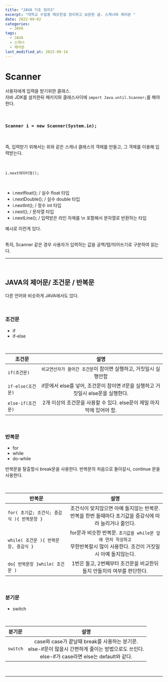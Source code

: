 ```yaml
---
title: "JAVA 기초 정리3"
excerpt: "대학교 수업중 메모한걸 정리하고 보완한 글. 스캐너와 제어문 "
date: 2022-09-02
categories:
  - JAVA
tags:
  - JAVA
  - 스캐너
  - 제어문
last_modified_at: 2022-09-14
---
```


# Scanner

사용자에게 입력을 받기위한 클래스.  
자바 JDK를 설치한뒤 패키지와 클래스사이에 `import Java.until.Scanner;`를 해야한다.

<br>

### `Scanner i = new Scanner(System.in); `

<br>

즉, 입력받기 위해서는 위와 같은 스캐너 클래스의 객체를 만들고, 그 객체를 이용해 입력받는다.

<br>

`i.next데이터형();`

<br>

- i.nextfloat(); / 실수 float 타입
- i.nextDouble(); / 실수 double 타입
- i.nextInt(); / 정수 int 타입
- i.next(); / 문자열 타입
- i.nextLine(); / 입력받은 라인 자체를 \n 포함해서 문자열로 반환하는 타입

예시로 이런게 있다.

<br>
특히, Scanner 같은 경우 사용자가 입력하는 값을 공백/탭/띄어쓰기로 구분하여 읽는다.

<br>

---

<br>

## JAVA의 제어문/ 조건문 / 반복문

다른 언어와 비슷하게 JAVA에서도 있다.

<br>

### 조건문

- if
- if-else

<br>

| 조건문            |                                       설명                                        |
| ----------------- | :-------------------------------------------------------------------------------: |
| `if(조건문)`      |         `비교연산자가 들어간 조건문`이 참이면 실행하고, 거짓일시 실행안함         |
| `if-else(조건문)` | if문에서 else를 넣어, 조건문이 참이면 if문을 실행하고 거짓일시 else문을 실행한다. |
| `else-if(조건문)` |       2개 이상의 조건문을 사용할 수 있다. else문이 제일 마지막에 있어야 함.       |

<br>

### 반복문

- for
- while
- do-while

반복문을 탈출할시 break문을 사용한다.
반복문의 처음으로 돌아갈시, continue 문을 사용한다.

<br>

| 반복문                                      |                                                             설명                                                              |
| ------------------------------------------- | :---------------------------------------------------------------------------------------------------------------------------: |
| `for( 초기값; 조건식; 증감식 ){ 반복문장 }` |          조건식이 맞지않으면 아예 돌지않는 반복문. <br> 반복을 한번 돌때마다 초기값을 증감식에 따라 늘리거나 줄인다.          |
| `while( 조건문 ){ 반복문장, 증감식 }`       | for문과 비슷한 반복문. `초기값을 while문 앞에 먼저 작성하고` <br>무한반복할시 많이 사용한다. 조건이 거짓일시 아예 돌지않는다. |
| `do{ 반복문장 }while( 조건문 )`             |                            1번은 돌고, 2번째부터 조건문을 비교한뒤 돌지 안돌지의 여부를 판단한다.                             |

<br>

### 분기문

- switch

<br>

| 분기문   |                                                                          설명                                                                          |
| -------- | :----------------------------------------------------------------------------------------------------------------------------------------------------: |
| `switch` | case와 case가 끝날때 break를 사용하는 분기문. <br> else-if문이 많을시 간편하게 줄이는 방법으로도 쓰인다. <br>else-if가 case라면 else는 default와 같다. |

<br>

---
